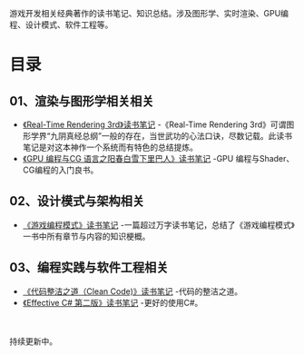 游戏开发相关经典著作的读书笔记、知识总结。涉及图形学、实时渲染、GPU编程、设计模式、软件工程等。

# 目录

## 01、渲染与图形学相关相关
- [《Real-Time Rendering 3rd》读书笔记](https://github.com/QianMo/Programming-Reading-Notes/tree/master/%E3%80%8AReal-Time%20Rendering%203rd%E3%80%8B%E8%AF%BB%E4%B9%A6%E7%AC%94%E8%AE%B0)
-《Real-Time Rendering
3rd》可谓图形学界“九阴真经总纲”一般的存在，当世武功的心法口诀，尽数记载。此读书笔记是对这本神作一个系统而有特色的总结提炼。
- [《GPU 编程与CG 语言之阳春白雪下里巴人》读书笔记](https://github.com/QianMo/Game-Dev-Reading-Notes/tree/master/%E3%80%8AGPU%20%E7%BC%96%E7%A8%8B%E4%B8%8ECG%20%E8%AF%AD%E8%A8%80%E4%B9%8B%E9%98%B3%E6%98%A5%E7%99%BD%E9%9B%AA%E4%B8%8B%E9%87%8C%E5%B7%B4%E4%BA%BA%E3%80%8B%E8%AF%BB%E4%B9%A6%E7%AC%94%E8%AE%B0)
-GPU 编程与Shader、CG编程的入门良书。

## 02、设计模式与架构相关

- [《游戏编程模式》读书笔记](https://github.com/QianMo/Reading-Notes/tree/master/%E3%80%8A%E6%B8%B8%E6%88%8F%E7%BC%96%E7%A8%8B%E6%A8%A1%E5%BC%8F%E3%80%8B%E8%AF%BB%E4%B9%A6%E7%AC%94%E8%AE%B0)
-一篇超过万字读书笔记，总结了《游戏编程模式》一书中所有章节与内容的知识梗概。


## 03、编程实践与软件工程相关

- [《代码整洁之道（Clean Code)》读书笔记](https://github.com/QianMo/Reading-Notes/tree/master/%E3%80%8A%E4%BB%A3%E7%A0%81%E6%95%B4%E6%B4%81%E4%B9%8B%E9%81%93%E3%80%8B%E8%AF%BB%E4%B9%A6%E7%AC%94%E8%AE%B0)
-代码的整洁之道。
- [《Effective C# 第二版》读书笔记](https://github.com/QianMo/Reading-Notes/tree/master/%E3%80%8AEffective%20C%23%20%E7%AC%AC%E4%BA%8C%E7%89%88%E3%80%8B%E8%AF%BB%E4%B9%A6%E7%AC%94%E8%AE%B0)
-更好的使用C#。





<br>
<br>
持续更新中。


